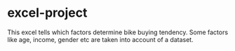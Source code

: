 # excel-project
This excel tells which factors determine bike buying tendency. Some factors like age, income, gender etc are taken into account of a dataset.
